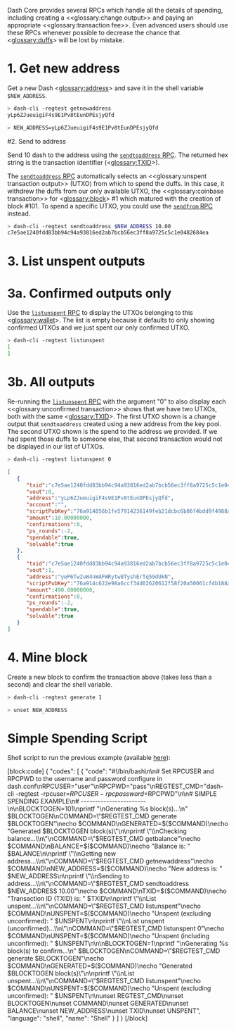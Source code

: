Dash Core provides several RPCs which handle all the details of spending, including creating a <<glossary:change output>> and paying an appropriate <<glossary:transaction fee>>. Even advanced users should use these RPCs whenever possible to decrease the chance that <<glossary:duffs>> will be lost by mistake.

# 1. Get new address

Get a new Dash <<glossary:address>> and save it in the shell variable `$NEW_ADDRESS`.

``` bash
> dash-cli -regtest getnewaddress
yLp6ZJueuigiF4s9E1Pv8tEunDPEsjyQfd

> NEW_ADDRESS=yLp6ZJueuigiF4s9E1Pv8tEunDPEsjyQfd
```

#2. Send to address

Send 10 dash to the address using the [`sendtoaddress` RPC](core-api-ref-remote-procedure-calls-wallet#section-sendtoaddress).  The returned hex string is the transaction identifier (<<glossary:TXID>>).

The [`sendtoaddress` RPC](core-api-ref-remote-procedure-calls-wallet#section-sendtoaddress) automatically selects an <<glossary:unspent transaction output>> (UTXO) from which to spend the duffs. In this case, it withdrew the duffs from our only available UTXO, the <<glossary:coinbase transaction>> for <<glossary:block>> #1 which matured with the creation of block #101. To spend a specific UTXO, you could use the [`sendfrom` RPC](core-api-ref-remote-procedure-calls-wallet#section-sendfrom) instead.

``` bash
> dash-cli -regtest sendtoaddress $NEW_ADDRESS 10.00
c7e5ae1240fdd83bb94c94a93816ed2ab7bcb56ec3ff8a9725c5c1e0482684ea
```

# 3. List unspent outputs

# 3a. Confirmed outputs only

Use the [`listunspent` RPC](core-api-ref-remote-procedure-calls-wallet#section-listunspent) to display the UTXOs belonging to this <<glossary:wallet>>. The list is empty because it defaults to only showing confirmed UTXOs and we just spent our only confirmed UTXO.

``` bash
> dash-cli -regtest listunspent
[
]
```

# 3b. All outputs

Re-running the [`listunspent` RPC](core-api-ref-remote-procedure-calls-wallet#section-listunspent) with the argument "0" to also display each <<glossary:unconfirmed transaction>> shows that we have two UTXOs, both with the same <<glossary:TXID>>. The first UTXO shown is a change output that `sendtoaddress` created using a new address from the key pool. The second UTXO shown is the spend to the address we provided. If we had spent those duffs to someone else, that second transaction would not be displayed in our list of UTXOs.

``` bash
> dash-cli -regtest listunspent 0
```

``` json
[  
   {  
      "txid":"c7e5ae1240fdd83bb94c94a93816ed2ab7bcb56ec3ff8a9725c5c1e0482684ea",
      "vout":0,
      "address":"yLp6ZJueuigiF4s9E1Pv8tEunDPEsjyQfd",
      "account":"",
      "scriptPubKey":"76a914056b1fe57914236149feb21dcbc6b86f4bdd9f4988ac",
      "amount":10.00000000,
      "confirmations":0,
      "ps_rounds":-2,
      "spendable":true,
      "solvable":true
   },
   {  
      "txid":"c7e5ae1240fdd83bb94c94a93816ed2ab7bcb56ec3ff8a9725c5c1e0482684ea",
      "vout":1,
      "address":"yeP6Tw2uW4nWAFWRytw8TyshErTq59dUkN",
      "scriptPubKey":"76a914c622e98a6ccf34d02620612f58f20a50061cf4b188ac",
      "amount":490.00000000,
      "confirmations":0,
      "ps_rounds":-2,
      "spendable":true,
      "solvable":true
   }
]
```

# 4. Mine block

Create a new block to confirm the transaction above (takes less than a second) and clear the shell variable.

``` bash
> dash-cli -regtest generate 1

> unset NEW_ADDRESS
```

# Simple Spending Script

Shell script to run the previous example (available [here](https://gist.github.com/dash-docs/f40bddfc0844ec0d66d196720dc936f8#file-regtest_transaction_simple_spending_example-sh)):

[block:code]
{
  "codes": [
    {
      "code": "#!/bin/bash\n\n# Set RPCUSER and RPCPWD to the username and password configure in dash.conf\nRPCUSER=\"user\"\nRPCPWD=\"pass\"\nREGTEST_CMD=\"dash-cli -regtest -rpcuser=$RPCUSER -rpcpassword=$RPCPWD\"\n\n# SIMPLE SPENDING EXAMPLE\n# -----------------------\n\nBLOCKTOGEN=101\nprintf \"\\nGenerating %s block(s)...\\n\" $BLOCKTOGEN\nCOMMAND=\"$REGTEST_CMD generate $BLOCKTOGEN\"\necho $COMMAND\nGENERATED=$($COMMAND)\necho \"Generated $BLOCKTOGEN block(s)\"\n\nprintf \"\\nChecking balance...\\n\"\nCOMMAND=\"$REGTEST_CMD getbalance\"\necho $COMMAND\nBALANCE=$($COMMAND)\necho \"Balance is: \" $BALANCE\n\nprintf \"\\nGetting new address...\\n\"\nCOMMAND=\"$REGTEST_CMD getnewaddress\"\necho $COMMAND\nNEW_ADDRESS=$($COMMAND)\necho \"New address is: \" $NEW_ADDRESS\n\nprintf \"\\nSending to address...\\n\"\nCOMMAND=\"$REGTEST_CMD sendtoaddress $NEW_ADDRESS 10.00\"\necho $COMMAND\nTXID=$($COMMAND)\necho \"Transaction ID (TXID) is: \" $TXID\n\nprintf \"\\nList unspent...\\n\"\nCOMMAND=\"$REGTEST_CMD listunspent\"\necho $COMMAND\nUNSPENT=$($COMMAND)\necho \"Unspent (excluding unconfirmed): \" $UNSPENT\n\nprintf \"\\nList unspent (unconfirmed)...\\n\"\nCOMMAND=\"$REGTEST_CMD listunspent 0\"\necho $COMMAND\nUNSPENT=$($COMMAND)\necho \"Unspent (including unconfirmed): \" $UNSPENT\n\n\nBLOCKTOGEN=1\nprintf \"\\nGenerating %s block(s) to confirm...\\n\" $BLOCKTOGEN\nCOMMAND=\"$REGTEST_CMD generate $BLOCKTOGEN\"\necho $COMMAND\nGENERATED=$($COMMAND)\necho \"Generated $BLOCKTOGEN block(s)\"\n\nprintf \"\\nList unspent...\\n\"\nCOMMAND=\"$REGTEST_CMD listunspent\"\necho $COMMAND\nUNSPENT=$($COMMAND)\necho \"Unspent (excluding unconfirmed): \" $UNSPENT\n\nunset REGTEST_CMD\nunset BLOCKTOGEN\nunset COMMAND\nunset GENERATED\nunset BALANCE\nunset NEW_ADDRESS\nunset TXID\nunset UNSPENT",
      "language": "shell",
      "name": "Shell"
    }
  ]
}
[/block]